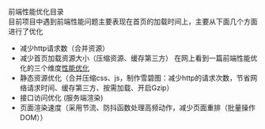 前端性能优化目录  
目前项目中遇到前端性能问题主要表现在首页的加载时间上，主要从下面几个方面进行了优化
- 减少http请求数（合并资源）
- 减少首页加载资源大小（压缩资源、缓存第三方）
在网上看到一篇前端性能优化的三个维度[性能优化](https://www.jianshu.com/p/a5d9938ed60f)
- 静态资源优化（合并压缩css、js，制作雪碧图：减少http的请求次数，节省网络请求时间、缓存第三方、按需加载、开启Gzip）
- 接口访问优化 (服务端渲染)
- 页面渲染速度（采用节流、防抖函数处理高频动作，减少页面重排（批量操作DOM））


